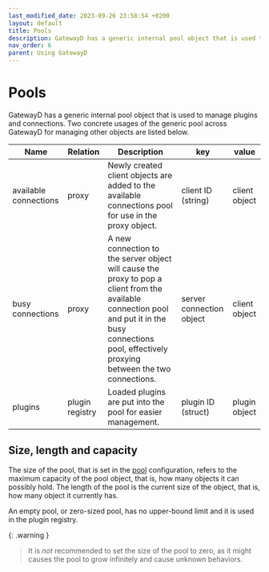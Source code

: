 ```yaml
---
last_modified_date: 2023-09-26 23:58:54 +0200
layout: default
title: Pools
description: GatewayD has a generic internal pool object that is used to manage plugins and connections.
nav_order: 6
parent: Using GatewayD
---
```


# Pools

GatewayD has a generic internal pool object that is used to manage plugins and connections. Two concrete usages of the generic pool across GatewayD for managing other objects are listed below.

| Name                  | Relation        | Description                                                                                                                                                                                              | key                      | value         |
| --------------------- | --------------- | -------------------------------------------------------------------------------------------------------------------------------------------------------------------------------------------------------- | ------------------------ | ------------- |
| available connections | proxy           | Newly created client objects are added to the available connections pool for use in the proxy object.                                                                                                    | client ID (string)       | client object |
| busy connections      | proxy           | A new connection to the server object will cause the proxy to pop a client from the available connection pool and put it in the busy connections pool, effectively proxying between the two connections. | server connection object | client object |
| plugins               | plugin registry | Loaded plugins are put into the pool for easier management.                                                                                                                                              | plugin ID (struct)       | plugin object |

## Size, length and capacity

The size of the pool, that is set in the [pool](/using-gatewayd/global-configuration/pools) configuration, refers to the maximum capacity of the pool object, that is, how many objects it can possibly hold. The length of the pool is the current size of the object, that is, how many object it currently has.

An empty pool, or zero-sized pool, has no upper-bound limit and it is used in the plugin registry.

{: .warning }
> It is *not* recommended to set the size of the pool to zero, as it might causes the pool to grow infinitely and cause unknown behaviors.
